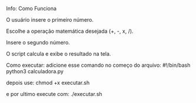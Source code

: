 Info: Como Funciona

O usuário insere o primeiro número.

Escolhe a operação matemática desejada (+, -, x, /).

Insere o segundo número.

O script calcula e exibe o resultado na tela.

Como executar: 
adicione esse comando no começo do arquivo: 
#!/bin/bash 
python3 calculadora.py 
 
depois use: 
chmod +x executar.sh 
 
e por ultimo execute com: 
./executar.sh 
 
